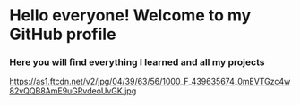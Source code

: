 # Hello everyone! Welcome to my GitHub profile

### Here you will find everything I learned and all my projects 

![]()https://as1.ftcdn.net/v2/jpg/04/39/63/56/1000_F_439635674_0mEVTGzc4w82vQQB8AmE9uGRvdeoUvGK.jpg
